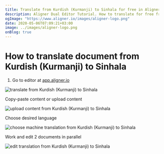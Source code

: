 ```yaml
---
title: Translate from Kurdish (Kurmanji) to Sinhala for free in Aligner Editor
description: Aligner Dual Editor Tutorial. How to translate for free from Kurdish (Kurmanji) to Sinhala. Aligner is multilingual document management platform. 
ogImage: "https://www.aligner.io/images/aligner-logo.png"
date: 2020-05-06T07:09:21+03:00
image: ../images/aligner-logo.png
onBlog: true
---
```


# How to translate document from Kurdish (Kurmanji) to Sinhala

1. Go to editor at [app.aligner.io](https://app.aligner.io "Aligner App web page")

![translate from Kurdish (Kurmanji) to Sinhala](../aligner-blank-editor.png "translate from Kurdish (Kurmanji) to Sinhala")

Copy-paste content or upload content

![upload content from Kurdish (Kurmanji) to Sinhala](../aligner-uploaded-document.png "upload content from Kurdish (Kurmanji) to Sinhala")

Choose desired language

![choose machine translation from Kurdish (Kurmanji) to Sinhala](../aligner-language-dropdown.png "choose machine translation from Kurdish (Kurmanji) to Sinhala")

Work and edit 2 documents in parallel

![edit translation from Kurdish (Kurmanji) to Sinhala](../aligner-double-sitded-editor.png "edit translation from Kurdish (Kurmanji) to Sinhala")

